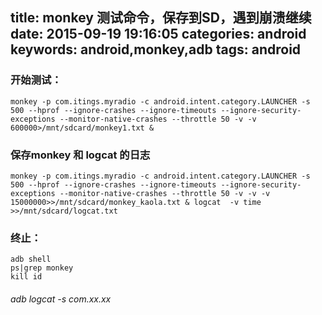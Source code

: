 title: monkey 测试命令，保存到SD，遇到崩溃继续
date: 2015-09-19 19:16:05
categories: android
keywords: android,monkey,adb
tags: android
---


### 开始测试：
```
monkey -p com.itings.myradio -c android.intent.category.LAUNCHER -s 500 --hprof --ignore-crashes --ignore-timeouts --ignore-security-exceptions --monitor-native-crashes --throttle 50 -v -v 600000>/mnt/sdcard/monkey1.txt & 
```

### 保存monkey 和 logcat 的日志
```
monkey -p com.itings.myradio -c android.intent.category.LAUNCHER -s 500 --hprof --ignore-crashes --ignore-timeouts --ignore-security-exceptions --monitor-native-crashes --throttle 50 -v -v -v 15000000>>/mnt/sdcard/monkey_kaola.txt & logcat  -v time >>/mnt/sdcard/logcat.txt
```

### 终止：

```
adb shell
ps|grep monkey
kill id
```

###### adb logcat -s com.xx.xx